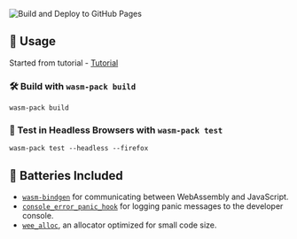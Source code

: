 ![Build and Deploy to GitHub Pages](https://github.com/Diamondlord/wasm-game-of-life/workflows/Build%20and%20Deploy%20to%20GitHub%20Pages/badge.svg?event=page_build)
## 🚴 Usage
Started from tutorial -  <a href="https://rustwasm.github.io/docs/book/game-of-life/setup.html">Tutorial</a>
### 🛠️ Build with `wasm-pack build`

```
wasm-pack build
```

### 🔬 Test in Headless Browsers with `wasm-pack test`

```
wasm-pack test --headless --firefox
```

## 🔋 Batteries Included

* [`wasm-bindgen`](https://github.com/rustwasm/wasm-bindgen) for communicating
  between WebAssembly and JavaScript.
* [`console_error_panic_hook`](https://github.com/rustwasm/console_error_panic_hook)
  for logging panic messages to the developer console.
* [`wee_alloc`](https://github.com/rustwasm/wee_alloc), an allocator optimized
  for small code size.
